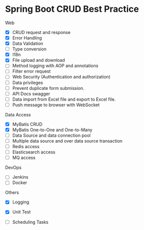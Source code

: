 # Spring Boot CRUD Best Practice

Web

- [x] CRUD request and response
- [x] Error Handling
- [x] Data Validation
- [ ] Type conversion
- [x] I18n
- [x] File upload and download
- [ ] Method logging with AOP and annotations
- [ ] Filter error request
- [ ] Web Security (Authentication and authorization)
- [ ] Data privileges
- [ ] Prevent duplicate form submission.
- [ ] API Docs swagger
- [ ] Data import from Excel file and export to Excel file.
- [ ] Push message to browser with WebSocket

Data Access

- [x] MyBatis CRUD
- [x] MyBatis One-to-One and One-to-Many
- [ ] Data Source and data connection pool
- [ ] Multiple data source and over data source transaction
- [ ] Redis access
- [ ] Elasticsearch access
- [ ] MQ access

DevOps

- [ ] Jenkins
- [ ] Docker

Others

- [x] Logging
- [x] Unit Test
- [ ] Scheduling Tasks

